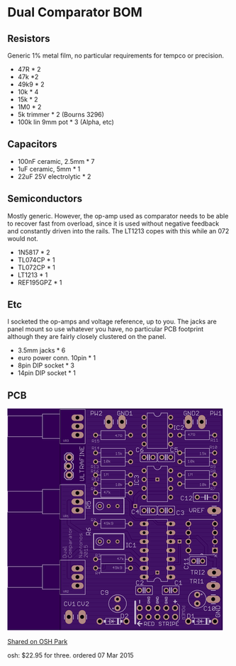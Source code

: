 ﻿# Dual Comparator BOM

## Resistors

Generic 1% metal film, no particular requirements for tempco or precision.

- 47R * 2
- 47k *2
- 49k9 * 2
- 10k * 4
- 15k * 2
- 1M0 * 2
- 5k trimmer * 2 (Bourns 3296)
- 100k lin 9mm pot * 3 (Alpha, etc)

## Capacitors

- 100nF ceramic, 2.5mm * 7
- 1uF ceramic, 5mm * 1
- 22uF 25V electrolytic * 2

## Semiconductors

Mostly generic. However, the op-amp used as comparator needs to be able to recover fast from overload, since it is used without negative feedback and constantly driven into the rails. The LT1213 copes with this while an 072 would not.

- 1N5817 * 2
- TL074CP * 1
- TL072CP * 1
- LT1213 * 1
- REF195GPZ * 1

## Etc

I socketed the op-amps and voltage reference, up to you. The  jacks are panel mount so use whatever you have, no particular PCB footprint although they are fairly closely clustered on the panel.

- 3.5mm jacks * 6
- euro power conn. 10pin * 1
- 8pin DIP socket * 3
- 14pin DIP socket * 1

## PCB

![top](images/top.png)

[Shared on OSH Park](https://oshpark.com/shared_projects/FYjulcN6)

osh:  $22.95 for three.
ordered 07 Mar 2015
